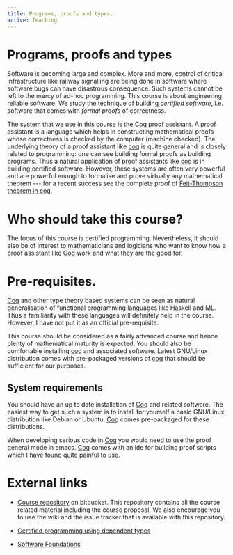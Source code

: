 ```yaml
---
title: Programs, proofs and types.
active: Teaching
---
```


# Programs, proofs and types

Software is becoming large and complex. More and more, control of
critical infrastructure like railway signalling are being done in
software where software bugs can have disastrous consequence. Such
systems cannot be left to the mercy of ad-hoc programming. This course
is about engineering reliable software. We study the technique of
building _certified software_, i.e. software that comes with _formal
proofs_ of correctness.

The system that we use in this course is the [Coq] proof assistant.  A
proof assistant is a language which helps in constructing mathematical
proofs whose correctness is checked by the computer (machine
checked). The underlying theory of a proof assistant like [coq] is
quite general and is closely related to programming: one can see
building formal proofs as building programs. Thus a natural
application of proof assistants like [coq] is in building certified
software. However, these systems are often very powerful and are
powerful enough to formalise and prove virtually any mathematical
theorem --- for a recent success see the complete proof of
[Feit-Thompson theorem in coq][ftcoq].

# Who should take this course?

The focus of this course is certified programming. Nevertheless, it
should also be of interest to mathematicians and logicians who want to
know how a proof assistant like [Coq] work and what they are the good
for.

# Pre-requisites.

[Coq] and other type theory based systems can be seen as natural
generalisation of functional programming languages like Haskell and
ML. Thus a familiarity with these languages will definitely help in
the course. However, I have not put it as an official pre-requisite.

This course should be considered as a fairly advanced course and hence
plenty of mathematical maturity is expected. You should also be
comfortable installing [coq] and associated software. Latest GNU/Linux
distribution comes with pre-packaged versions of [coq] that should be
sufficient for our purposes.

## System requirements

You should have an up to date installation of [Coq] and related
software.  The easiest way to get such a system is to install for
yourself a basic GNU/Linux distribution like Debian or Ubuntu. [Coq]
comes pre-packaged for these distributions.

When developing serious code in [Coq] you would need to use the proof
general mode in emacs. [Coq] comes with an ide for building proof
scripts which I have found quite painful to use.

# External links

* [Course repository][ppt] on bitbucket. This repository contains all the
  course related material including the course proposal. We also
  encourage you to use the wiki and the issue tracker that is
  available with this repository.

* [Certified programming using dependent types][cpdt]

* [Software Foundations][sf]

[cpdt]: <http://adam.chlipala.net/cpdt/>  "Certified Programming using Dependent types"
[sf]: <https://www.cis.upenn.edu/~bcpierce/sf/current/index.html> "Software foundations"
[coq]: <https://coq.inria.fr/> "The coq proof assistant"
[ppt]: <https://bitbucket.org/piyush-kurur/ppt> "Course repository for programs proofs and types"
[ftcoq]: <http://www.msr-inria.fr/news/feit-thomson-proved-in-coq/> "Feit-Thompson theorem in Coq"
